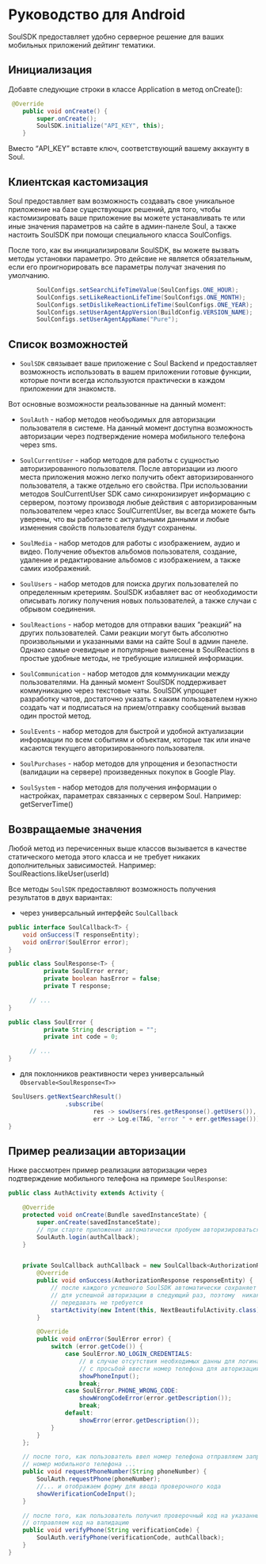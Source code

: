 # Руководство для Android

SoulSDK предоставляет удобно серверное решение для ваших мобильных приложений дейтинг тематики.

## Инициализация

 Добавте следующие строки в классе Application в метод onCreate():
```java
 @Override
    public void onCreate() {
        super.onCreate();
        SoulSDK.initialize("API_KEY", this);
    }
```
Вместо “API_KEY” вставте ключ, соответствующий вашему аккаунту в Soul.



## Клиентская кастомизация

Soul предоставляет вам возможность создавать свое уникальное приложение на базе существующих решений, для того, чтобы кастомизировать ваше приложение вы можете  устанавливать те или иные значения параметров на сайте в админ-панеле Soul, а также настоить SoulSDK при помощи  специального класса SoulConfigs. 

После того, как вы инициализировали SoulSDK, вы можете вызвать методы установки параметро. Это дейсвие не является обязательным, если его проигнорировать все параметры получат значения по умолчанию.

```java
        SoulConfigs.setSearchLifeTimeValue(SoulConfigs.ONE_HOUR);
        SoulConfigs.setLikeReactionLifeTime(SoulConfigs.ONE_MONTH);
        SoulConfigs.setDislikeReactionLifeTime(SoulConfigs.ONE_YEAR);
        SoulConfigs.setUserAgentAppVersion(BuildConfig.VERSION_NAME);
        SoulConfigs.setUserAgentAppName("Pure");
```

## Список возможностей

* `SoulSDK` связывает ваше приложение с Soul Backend и предоставляет возможность использовать в вашем приложении готовые функции, которые почти всегда используются практически в каждом приложении для знакомств.

Вот основные возможности реальзованные на данный момент:

* `SoulAuth` - набор методов необъодимых для авторизации пользователя в системе. На данный момент доступна возможность авторизации через подтверждение номера мобильного телефона через sms.

* `SoulCurrentUser` - набор методов для работы с сущностью авторизированного пользователя. После авторизации из люого места приложения можно легко получить обект авторизированного пользователя, а также отдельно его свойства. При использовании методов SoulCurrentUser SDK само синхронизирует информацию с сервером, поэтому производя любые действия с авторизированным пользователем через класс SoulCurrentUser, вы всегда можете быть уверены, что вы работаете с актуальными данными и любые изменения свойств пользователя будут сохранены.

* `SoulMedia` - набор методов для работы с изображением, аудио и видео. Получение объектов альбомов пользователя, создание, удаление и редактирование альбомов с изображением, а также самих изображений.

* `SoulUsers` - набор методов для поиска других пользователей по определенным кретериям. SoulSDK избавляет вас от необходимости описывать логику получения новых пользователей, а также случаи с обрывом соединения. 

* `SoulReactions` - набор методов для отправки ваших “реакций” на других пользователей. Сами реакции могут быть абсолютно произвольными и указанными вами на сайте Soul в админ панеле. Однако самые очевидные и популярные вынесены в SoulReactions в простые удобные методы, не требующие излишней информации.

* `SoulCommunication` - набор методов для коммуникации между пользователями. На данный момент SoulSDK поддерживает коммуникацию через текстовые чаты. SoulSDK упрощает разработку чатов, достаточно указать с каким пользователем нужно создать чат и подписаться на прием/отправку сообщений вызвав один простой метод.

* `SoulEvents` - набор методов для быстрой и удобной актуализации информации по всем событиям и объектам, которые так или иначе касаются текущего авторизированного пользователя.

* `SoulPurchases` - набор методов для упрощения и безопастности (валидации на сервере) произведенных покупок в Google Play.

* `SoulSystem` - набор методов для получения информации о настройках, параметрах связанных с сервером Soul. Например: getServerTime()


## Возвращаемые значения

Любой метод из перечисенных выше классов вызывается в качестве статического метода этого класса и не требует никаких дополнительных зависимостей. 
Например:  SoulReactions.likeUser(userId) 

Все методы `SoulSDK` предоставляют возможность получения результатов в двух вариантах: 

* через универсальный интерфейс `SoulCallback`

```java
public interface SoulCallback<T> {
    void onSuccess(T responseEntity);
    void onError(SoulError error);
}
```

```java
public class SoulResponse<T> {
          private SoulError error;
          private boolean hasError = false;
          private T response;

      // ...
}
```

```java
public class SoulError {
          private String description = "";
          private int code = 0;

      // ...
}
```

* для поклонников реактивности через универсальный `Observable<SoulResponse<T>>`

```java
 SoulUsers.getNextSearchResult()
                .subscribe(
                        res -> sowUsers(res.getResponse().getUsers()),
                        err -> Log.e(TAG, "error " + err.getMessage()));
}
```

## Пример реализации авторизации

Ниже рассмотрен пример реализации авторизации через подтверждение мобильного телефона на примере `SoulResponse`:

```java
public class AuthActivity extends Activity {

    @Override
    protected void onCreate(Bundle savedInstanceState) {
        super.onCreate(savedInstanceState);
        // при старте приложения автоматически пробуем авторизироваться
        SoulAuth.login(authCallback);
    }


    private SoulCallback authCallback = new SoulCallback<AuthorizationResponse>() {
        @Override
        public void onSuccess(AuthorizationResponse responseEntity) {
            // после каждого успешного SoulSDK автоматически сохраняет все необходимые данные 
            // для успешной авторизации в следующий раз, поэтому  никаких параметров в данный метод 
            // передавать не требуется
            startActivity(new Intent(this, NextBeautifulActivity.class));
        }

        @Override
        public void onError(SoulError error) {
            switch (error.getCode()) {
                case SoulError.NO_LOGIN_CREDENTIALS:
                    // в случае отсутствия необходимых данны для логина в фоне, показываем экран 
                    // с просьбой ввести номер телефона для авторизации
                    showPhoneInput();
                    break;
                case SoulError.PHONE_WRONG_CODE:
                    showWrongCodeError(error.getDescription());
                    break;
                default:
                    showError(error.getDescription());
            }
        }
    };

    // после того, как пользователь ввел номер телефона отправляем запрос SMS на этот 
    // номер мобильного телефона ...
    public void requestPhoneNumber(String phoneNumber) {
        SoulAuth.requestPhone(phoneNumber);
        //... и отображаем форму для ввода проверочного кода
        showVerificationCodeInput();
    }

    // после того, как пользователь получил проверочный код на указанный ранее номер телефона, 
    // отправляем код на валидацию
    public void verifyPhone(String verificationCode) {
        SoulAuth.verifyPhone(verificationCode, authCallback);
    }
}
```



